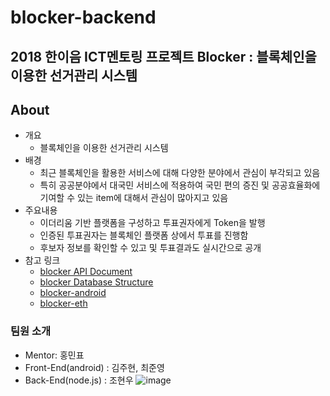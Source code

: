 # blocker-backend

## 2018 한이음 ICT멘토링 프로젝트 Blocker : 블록체인을 이용한 선거관리 시스템

## About
- 개요
  - 블록체인을 이용한 선거관리 시스템
- 배경
  - 최근 블록체인을 활용한 서비스에 대해 다양한 분야에서 관심이 부각되고 있음 
  - 특히 공공분야에서 대국민 서비스에 적용하여 국민 편의 증진 및 공공효율화에 기여할 수 있는 item에 대해서 관심이 많아지고 있음
- 주요내용
  - 이더리움 기반 플랫폼을 구성하고 투표권자에게 Token을 발행
  - 인증된 투표권자는 블록체인 플랫폼 상에서 투표를 진행함
  - 후보자 정보를 확인할 수 있고 및 투표결과도 실시간으로 공개
- 참고 링크
  - [blocker API Document](https://github.com/Hanium-Blocker/blocker-backend/wiki/Blocker-API-Document)
  - [blocker Database Structure](https://github.com/Hanium-Blocker/blocker-backend/wiki/Blocker-Database-Structure)
  - [blocker-android](https://github.com/Hanium-Blocker/blocker_android)
  - [blocker-eth](https://github.com/Hanium-Blocker/blocker_eth)

### 팀원 소개
- Mentor: 홍민표
- Front-End(android) : 김주현, 최준영
- Back-End(node.js) : 조현우
![image](https://user-images.githubusercontent.com/36880294/47681933-387a6b80-dc0e-11e8-8ae1-ce9d4d5279c8.png)
